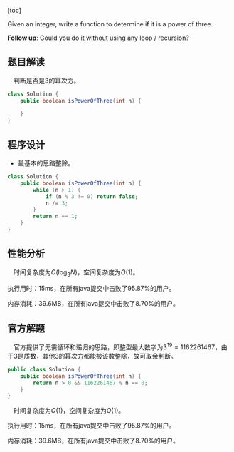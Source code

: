 [toc]

Given an integer, write a function to determine if it is a power of three.



**Follow up**:
Could you do it without using any loop / recursion?



## 题目解读

&emsp;判断是否是$3$的幂次方。

```java
class Solution {
    public boolean isPowerOfThree(int n) {
        
    }
}
```

## 程序设计

* 最基本的思路整除。

```java
class Solution {
    public boolean isPowerOfThree(int n) {
        while (n > 1) {
            if (n % 3 != 0) return false;
            n /= 3; 
        }
        return n == 1;
    }
}
```

## 性能分析

&emsp;时间复杂度为$O(\log_3N)$，空间复杂度为$O(1)$。

执行用时：15ms，在所有java提交中击败了95.87%的用户。

内存消耗：39.6MB，在所有java提交中击败了8.70%的用户。

## 官方解题

&emsp;官方提供了无需循环和递归的思路，即整型最大数字为$3^{19} = 1162261467$，由于$3$是质数，其他$3$的幂次方都能被该数整除，故可取余判断。

```java
public class Solution {
    public boolean isPowerOfThree(int n) {
        return n > 0 && 1162261467 % n == 0;
    }
}
```

&emsp;时间复杂度为$O(1)$，空间复杂度为$O(1)$。

执行用时：15ms，在所有java提交中击败了95.87%的用户。

内存消耗：39.6MB，在所有java提交中击败了8.70%的用户。